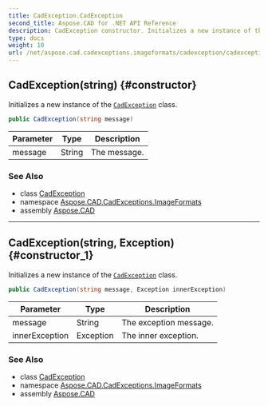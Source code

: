 ```yaml
---
title: CadException.CadException
second_title: Aspose.CAD for .NET API Reference
description: CadException constructor. Initializes a new instance of the CadException class
type: docs
weight: 10
url: /net/aspose.cad.cadexceptions.imageformats/cadexception/cadexception/
---
```

## CadException(string) {#constructor}

Initializes a new instance of the [`CadException`](../) class.

```csharp
public CadException(string message)
```

| Parameter | Type | Description |
| --- | --- | --- |
| message | String | The message. |

### See Also

* class [CadException](../)
* namespace [Aspose.CAD.CadExceptions.ImageFormats](../../../aspose.cad.cadexceptions.imageformats/)
* assembly [Aspose.CAD](../../../)

---

## CadException(string, Exception) {#constructor_1}

Initializes a new instance of the [`CadException`](../) class.

```csharp
public CadException(string message, Exception innerException)
```

| Parameter | Type | Description |
| --- | --- | --- |
| message | String | The exception message. |
| innerException | Exception | The inner exception. |

### See Also

* class [CadException](../)
* namespace [Aspose.CAD.CadExceptions.ImageFormats](../../../aspose.cad.cadexceptions.imageformats/)
* assembly [Aspose.CAD](../../../)


